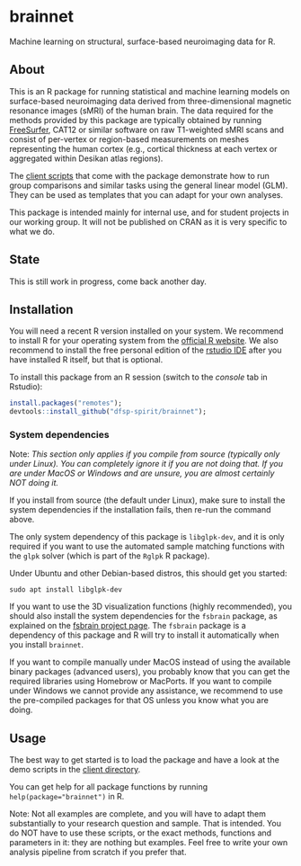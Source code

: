 # brainnet
Machine learning on structural, surface-based neuroimaging data for R.

## About

This is an R package for running statistical and machine learning models on surface-based neuroimaging data derived from three-dimensional magnetic resonance images (sMRI) of the human brain. The data required for the methods provided by this package are typically obtained by running [FreeSurfer](https://freesurfer.net/), CAT12 or similar software on raw T1-weighted sMRI scans and consist of per-vertex or region-based measurements on meshes representing the human cortex (e.g., cortical thickness at each vertex or aggregated within Desikan atlas regions).

The [client scripts](./client) that come with the package demonstrate how to run group comparisons and similar tasks using the general linear model (GLM). They can be used as templates that you can adapt for your own analyses.

This package is intended mainly for internal use, and for student projects in our working group. It will not be published on CRAN as it is very specific to what we do.

## State

This is still work in progress, come back another day.

## Installation

You will need a recent R version installed on your system. We recommend to install R for your operating system from the [official R website](https://www.r-project.org/). We also recommend to install the free personal edition of the [rstudio IDE](https://www.rstudio.com/products/rstudio/) after you have installed R itself, but that is optional.

To install this package from an R session (switch to the *console* tab in Rstudio):

```R
install.packages("remotes");
devtools::install_github("dfsp-spirit/brainnet");
```
### System dependencies

Note: *This section only applies if you compile from source (typically only under Linux). You can completely ignore it if you are not doing that. If you are under MacOS or Windows and are unsure, you are almost certainly NOT doing it.*

If you install from source (the default under Linux), make sure to install the system dependencies if the installation fails, then re-run the command above.

The only system dependency of this package is `libglpk-dev`, and it is only required if you want to use the automated sample matching functions with the `glpk` solver (which is part of the `Rglpk` R package).

Under Ubuntu and other Debian-based distros, this should get you started:

```shell
sudo apt install libglpk-dev
```

If you want to use the 3D visualization functions (highly recommended), you should also install the system dependencies for the `fsbrain` package, as explained on the [fsbrain project page](https://github.com/dfsp-spirit/fsbrain). The `fsbrain` package is a dependency of this package and R will try to install it automatically when you install `brainnet`.

If you want to compile manually under MacOS instead of using the available binary packages (advanced users), you probably know that you can get the required libraries using Homebrow or MacPorts. If you want to compile under Windows we cannot provide any assistance, we recommend to use the pre-compiled packages for that OS unless you know what you are doing.

## Usage

The best way to get started is to load the package and have a look at the demo scripts in the [client directory](./client). 

You can get help for all package functions by running `help(package="brainnet")` in R.

Note: Not all examples are complete, and you will have to adapt them substantially to your research question and sample. That is intended. You do NOT have to use these scripts, or the exact methods, functions and parameters in it: they are nothing but examples. Feel free to write your own analysis pipeline from scratch if you prefer that.
